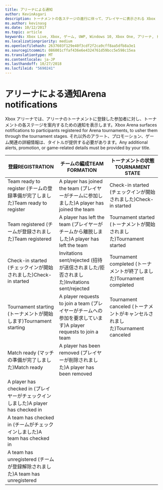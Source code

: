 ```yaml
---
title: アリーナによる通知
author: KevinAsgari
description: トーナメントの各ステージの進行に伴って、プレイヤーに表示される Xbox アリーナの通知について説明します。
ms.author: kevinasg
ms.date: 10/12/2017
ms.topic: article
keywords: Xbox Live, Xbox, ゲーム, UWP, Windows 10, Xbox One, アリーナ, トーナメント, UX
ms.localizationpriority: medium
ms.openlocfilehash: 2637603f129e40f3cdf2f2ca9cff8aa5dfb8a3e1
ms.sourcegitcommit: 086001cffaf436e6e4324761d59bcc5e598c15ea
ms.translationtype: MT
ms.contentlocale: ja-JP
ms.lasthandoff: 10/27/2018
ms.locfileid: "5690241"
---
```

# <a name="arena-notifications"></a><span data-ttu-id="965c3-104">アリーナによる通知</span><span class="sxs-lookup"><span data-stu-id="965c3-104">Arena notifications</span></span>

<span data-ttu-id="965c3-105">Xbox アリーナでは、アリーナのトーナメントに登録した参加者に対し、トーナメントの各ステージを案内するための通知を表示します。</span><span class="sxs-lookup"><span data-stu-id="965c3-105">Xbox Arena surfaces notifications to participants registered for Arena tournaments, to usher them through the tournament stages.</span></span> <span data-ttu-id="965c3-106">それ以外のアラート、プロモーション、ゲーム関連の詳細情報は、タイトルが提供する必要があります。</span><span class="sxs-lookup"><span data-stu-id="965c3-106">Any additional alerts, promotion, or game-related details must be provided by your title.</span></span>

<span data-ttu-id="965c3-107">登録</span><span class="sxs-lookup"><span data-stu-id="965c3-107">REGISTRATION</span></span> | <span data-ttu-id="965c3-108">チームの編成</span><span class="sxs-lookup"><span data-stu-id="965c3-108">TEAM FORMATION</span></span> | <span data-ttu-id="965c3-109">トーナメントの状態</span><span class="sxs-lookup"><span data-stu-id="965c3-109">TOURNAMENT STATE</span></span>
--- | --- | ---
<span data-ttu-id="965c3-110">Team ready to register (チームの登録準備が完了しました)</span><span class="sxs-lookup"><span data-stu-id="965c3-110">Team ready to register</span></span> | <span data-ttu-id="965c3-111">A player has joined the team (プレイヤーがチームに参加しました)</span><span class="sxs-lookup"><span data-stu-id="965c3-111">A player has joined the team</span></span> | <span data-ttu-id="965c3-112">Check-in started (チェックインが開始されました)</span><span class="sxs-lookup"><span data-stu-id="965c3-112">Check-in started</span></span>
<span data-ttu-id="965c3-113">Team registered (チームが登録されました)</span><span class="sxs-lookup"><span data-stu-id="965c3-113">Team registered</span></span> | <span data-ttu-id="965c3-114">A player has left the team (プレイヤーがチームから離脱しました)</span><span class="sxs-lookup"><span data-stu-id="965c3-114">A player has left the team</span></span> | <span data-ttu-id="965c3-115">Tournament started (トーナメントが開始されました)</span><span class="sxs-lookup"><span data-stu-id="965c3-115">Tournament started</span></span>
<span data-ttu-id="965c3-116">Check-in started (チェックインが開始されました)</span><span class="sxs-lookup"><span data-stu-id="965c3-116">Check-in started</span></span> | <span data-ttu-id="965c3-117">Invitations sent/rejected (招待が送信されました/拒否されました)</span><span class="sxs-lookup"><span data-stu-id="965c3-117">Invitations sent/rejected</span></span> | <span data-ttu-id="965c3-118">Tournament completed (トーナメントが終了しました)</span><span class="sxs-lookup"><span data-stu-id="965c3-118">Tournament completed</span></span>
<span data-ttu-id="965c3-119">Tournament starting (トーナメントが開始します)</span><span class="sxs-lookup"><span data-stu-id="965c3-119">Tournament starting</span></span> | <span data-ttu-id="965c3-120">A player requests to join a team (プレイヤーがチームへの参加を要求しています)</span><span class="sxs-lookup"><span data-stu-id="965c3-120">A player requests to join a team</span></span> | <span data-ttu-id="965c3-121">Tournament canceled (トーナメントがキャンセルされました)</span><span class="sxs-lookup"><span data-stu-id="965c3-121">Tournament canceled</span></span>
<span data-ttu-id="965c3-122">Match ready (マッチの準備が完了しました)</span><span class="sxs-lookup"><span data-stu-id="965c3-122">Match ready</span></span> | <span data-ttu-id="965c3-123">A player has been removed (プレイヤーが削除されました)</span><span class="sxs-lookup"><span data-stu-id="965c3-123">A player has been removed</span></span> |
<span data-ttu-id="965c3-124">A player has checked in (プレイヤーがチェックインしました)</span><span class="sxs-lookup"><span data-stu-id="965c3-124">A player has checked in</span></span> | |
<span data-ttu-id="965c3-125">A team has checked in (チームがチェックインしました)</span><span class="sxs-lookup"><span data-stu-id="965c3-125">A team has checked in</span></span> | |
<span data-ttu-id="965c3-126">A team has unregistered (チームが登録解除されました)</span><span class="sxs-lookup"><span data-stu-id="965c3-126">A team has unregistered</span></span> | |
